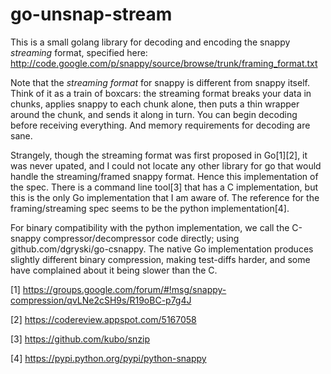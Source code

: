 go-unsnap-stream
================

This is a small golang library for decoding and encoding the snappy *streaming* format, specified here: http://code.google.com/p/snappy/source/browse/trunk/framing_format.txt

Note that the *streaming format* for snappy is different from snappy itself. Think of it as a train of boxcars: the streaming format breaks your data in chunks, applies snappy to each chunk alone, then puts a thin wrapper around the chunk, and sends it along in turn. You can begin decoding before receiving everything. And memory requirements for decoding are sane.

Strangely, though the streaming format was first proposed in Go[1][2], it was never upated, and I could not locate any other library for go that would handle the streaming/framed snappy format. Hence this implementation of the spec. There is a command line tool[3] that has a C implementation, but this is the only Go implementation that I am aware of. The reference for the framing/streaming spec seems to be the python implementation[4].

For binary compatibility with the python implementation, we call the C-snappy compressor/decompressor code directly; using github.com/dgryski/go-csnappy. The native Go implementation produces slightly different binary compression, making test-diffs harder, and some have complained about it being slower than the C.

[1] https://groups.google.com/forum/#!msg/snappy-compression/qvLNe2cSH9s/R19oBC-p7g4J

[2] https://codereview.appspot.com/5167058

[3] https://github.com/kubo/snzip

[4] https://pypi.python.org/pypi/python-snappy